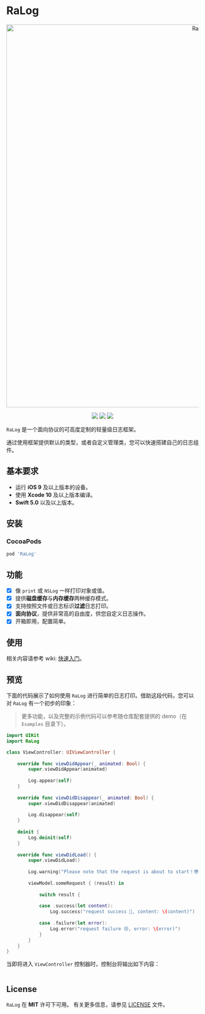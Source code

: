 # RaLog

<p align="center">
<img src="https://raw.githubusercontent.com/rakuyoMo/RaLog/master/Images/logo.png" alt="RaLog" title="RaLog" width="1000"/>
</p>

<p align="center">
<a><img src="https://img.shields.io/badge/language-swift-ffac45.svg"></a>
<a href="https://github.com/rakuyoMo/RaLog/releases"><img src="https://img.shields.io/cocoapods/v/RaLog.svg"></a>
<a href="https://github.com/rakuyoMo/RaLog/blob/master/LICENSE"><img src="https://img.shields.io/cocoapods/l/RaLog.svg?style=flat"></a>
</p>

`RaLog` 是一个面向协议的可高度定制的轻量级日志框架。

通过使用框架提供默认的类型，或者自定义管理类，您可以快速搭建自己的日志组件。

## 基本要求

- 运行 **iOS 9** 及以上版本的设备。
- 使用 **Xcode 10** 及以上版本编译。
- **Swift 5.0** 以及以上版本。

## 安装

### CocoaPods

```ruby
pod 'RaLog'
```

## 功能

- [x] 像 `print` 或 `NSLog` 一样打印对象或值。
- [x] 提供**磁盘缓存**与**内存缓存**两种缓存模式。
- [x] 支持按照文件或日志标识**过滤**日志打印。
- [x] **面向协议**，提供非常高的自由度，供您自定义日志操作。
- [x] 开箱即用，配置简单。

## 使用

相关内容请参考 wiki: [快速入门](https://github.com/rakuyoMo/RaLog/wiki/快速入门)。

## 预览

下面的代码展示了如何使用 `RaLog` 进行简单的日志打印。借助这段代码，您可以对 `RaLog` 有一个初步的印象：

> 更多功能，以及完整的示例代码可以参考随仓库配套提供的 demo（在 `Examples` 目录下）。

```swift
import UIKit
import RaLog

class ViewController: UIViewController {
    
    override func viewDidAppear(_ animated: Bool) {
        super.viewDidAppear(animated)
        
        Log.appear(self)
    }
    
    override func viewDidDisappear(_ animated: Bool) {
        super.viewDidDisappear(animated)
        
        Log.disappear(self)
    }
    
    deinit {
        Log.deinit(self)
    }
    
    override func viewDidLoad() {
        super.viewDidLoad()
        
        Log.warning("Please note that the request is about to start！😎")
        
        viewModel.someRequest { (result) in
            
            switch result {
                
            case .success(let content):
                Log.success("request success 🥳, content: \(content)")
                
            case .failure(let error):
                Log.error("request failure 😢, error: \(error)")
            }
        }
    }
}
```

当即将进入 `ViewController` 控制器时，控制台将输出如下内容：

```

```

## License

`RaLog` 在 **MIT** 许可下可用。 有关更多信息，请参见 [LICENSE](https://github.com/rakuyoMo/RaLog/blob/master/LICENSE) 文件。
